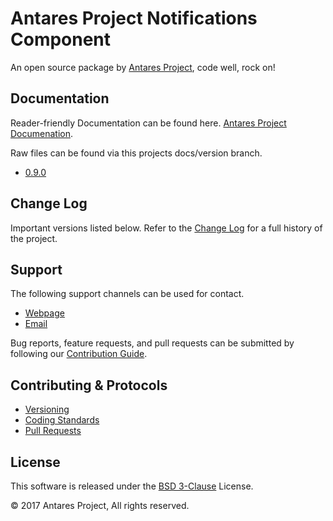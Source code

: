 # Antares Project Notifications Component

An open source package by [Antares Project](http://antaresproject.io), code well, rock on!

## Documentation

Reader-friendly Documentation can be found here. [Antares Project Documenation](http://antaresproject.io).

Raw files can be found via this projects docs/version branch.

- [0.9.0](https://github.com/antaresproject/docs)

## Change Log

Important versions listed below. Refer to the [Change Log](CHANGELOG.md) for a full history of the project.

## Support

The following support channels can be used for contact.

- [Webpage](http://antaresproject.io)
- [Email](mailto:contact@antaresproject.io)

Bug reports, feature requests, and pull requests can be submitted by following our [Contribution Guide](CONTRIBUTING.md).

## Contributing & Protocols

- [Versioning](CONTRIBUTING.md#versioning)
- [Coding Standards](CONTRIBUTING.md#coding-standards)
- [Pull Requests](CONTRIBUTING.md#pull-requests)

## License

This software is released under the [BSD 3-Clause](LICENSE) License.

© 2017 Antares Project, All rights reserved.
